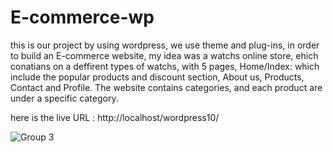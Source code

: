 # E-commerce-wp

this is our project by using wordpress, we use theme and plug-ins, in order to build an E-commerce website, my idea was a watchs online store, ehich conatians on a deffirent types of watchs, with 5 pages, Home/Index: which  include the popular products and discount section, About us, Products, Contact and Profile.
The website contains categories, and each product are under a specific category.

here is the live URL : http://localhost/wordpress10/

![Group 3](https://user-images.githubusercontent.com/108790799/188705633-06f47c71-4f7e-4a2c-a78e-3bd6c9aa8fca.png)

